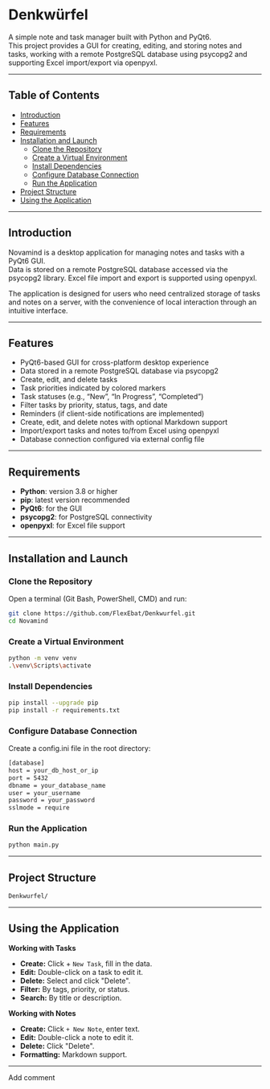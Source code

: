 # Denkwürfel

A simple note and task manager built with Python and PyQt6.  
This project provides a GUI for creating, editing, and storing notes and tasks, working with a remote PostgreSQL database using psycopg2 and supporting Excel import/export via openpyxl.

---

## Table of Contents

- [Introduction](#introduction)
- [Features](#features)
- [Requirements](#requirements)
- [Installation and Launch](#installation-and-launch)
  - [Clone the Repository](#clone-the-repository)
  - [Create a Virtual Environment](#create-a-virtual-environment)
  - [Install Dependencies](#install-dependencies)
  - [Configure Database Connection](#configure-database-connection)
  - [Run the Application](#run-the-application)
- [Project Structure](#project-structure)
- [Using the Application](#using-the-application)

---

## Introduction

Novamind is a desktop application for managing notes and tasks with a PyQt6 GUI.  
Data is stored on a remote PostgreSQL database accessed via the psycopg2 library. Excel file import and export is supported using openpyxl.

The application is designed for users who need centralized storage of tasks and notes on a server, with the convenience of local interaction through an intuitive interface.

---

## Features

- PyQt6-based GUI for cross-platform desktop experience  
- Data stored in a remote PostgreSQL database via psycopg2  
- Create, edit, and delete tasks  
- Task priorities indicated by colored markers  
- Task statuses (e.g., “New”, “In Progress”, “Completed”)  
- Filter tasks by priority, status, tags, and date  
- Reminders (if client-side notifications are implemented)  
- Create, edit, and delete notes with optional Markdown support  
- Import/export tasks and notes to/from Excel using openpyxl  
- Database connection configured via external config file

---

## Requirements

- **Python**: version 3.8 or higher  
- **pip**: latest version recommended  
- **PyQt6**: for the GUI  
- **psycopg2**: for PostgreSQL connectivity  
- **openpyxl**: for Excel file support

---

## Installation and Launch

### Clone the Repository

Open a terminal (Git Bash, PowerShell, CMD) and run:
```bash
git clone https://github.com/FlexEbat/Denkwurfel.git
cd Novamind
```

### Create a Virtual Environment
```bash
python -m venv venv
.\venv\Scripts\activate
```

### Install Dependencies
```bash
pip install --upgrade pip
pip install -r requirements.txt
```

### Configure Database Connection
Create a config.ini file in the root directory:
```bash
[database]
host = your_db_host_or_ip
port = 5432
dbname = your_database_name
user = your_username
password = your_password
sslmode = require
```

### Run the Application
```bash
python main.py
```

---

## Project Structure
```bash
Denkwurfel/
```

---

## Using the Application
**Working with Tasks**

- **Create:** Click + `New Task`, fill in the data.
- **Edit:** Double-click on a task to edit it.
- **Delete:** Select and click "Delete".
- **Filter:** By tags, priority, or status.
- **Search:** By title or description.

**Working with Notes**

- **Create:** Click  `+ New Note`, enter text.
- **Edit:** Double-click a note to edit it.
- **Delete:** Click "Delete".
- **Formatting:** Markdown support.

---
Add comment
